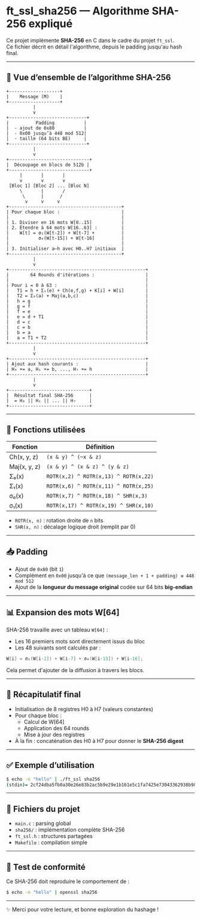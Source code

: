 # ft_ssl_sha256 — Algorithme SHA-256 expliqué

Ce projet implémente **SHA-256** en C dans le cadre du projet `ft_ssl`.  
Ce fichier décrit en détail l'algorithme, depuis le padding jusqu'au hash final.

---

## 🔐 Vue d’ensemble de l’algorithme SHA-256

```
+-------------------+
|    Message (M)    |
+-------------------+
          |
          v
+-----------------------------+
|          Padding           |
|  - ajout de 0x80           |
|  - 0x00 jusqu’à 448 mod 512|
|  - taille (64 bits BE)     |
+-----------------------------+
          |
          v
+------------------------------+
|  Découpage en blocs de 512b |
+------------------------------+
     |       |       |
     v       v       v
 [Bloc 1] [Bloc 2] ... [Bloc N]
     \       |       /
      \      |      /
       v     v     v
+------------------------------------------+
| Pour chaque bloc :                       |
|                                          |
| 1. Diviser en 16 mots W[0..15]           |
| 2. Étendre à 64 mots W[16..63] :         |
|    W[t] = σ₁(W[t-2]) + W[t-7] +          |
|           σ₀(W[t-15]) + W[t-16]          |
|                                          |
| 3. Initialiser a–h avec H0..H7 initiaux  |
+------------------------------------------+
          |
          v
+---------------------------------------------------+
|        64 Rounds d'itérations :                   |
|                                                   |
| Pour i = 0 à 63 :                                 |
|   T1 = h + Σ₁(e) + Ch(e,f,g) + K[i] + W[i]        |
|   T2 = Σ₀(a) + Maj(a,b,c)                         |
|   h = g                                           |
|   g = f                                           |
|   f = e                                           |
|   e = d + T1                                      |
|   d = c                                           |
|   c = b                                           |
|   b = a                                           |
|   a = T1 + T2                                     |
+---------------------------------------------------+
          |
          v
+---------------------------------------------------+
| Ajout aux hash courants :                         |
| H₀ += a, H₁ += b, ..., H₇ += h                    |
+---------------------------------------------------+
          |
          v
+------------------------------+
|  Résultat final SHA-256      |
|  = H₀ || H₁ || ... || H₇     |
+------------------------------+
```

---

## 🔧 Fonctions utilisées

| Fonction        | Définition                                      |
|-----------------|--------------------------------------------------|
| Ch(x, y, z)     | `(x & y) ^ (~x & z)`                            |
| Maj(x, y, z)    | `(x & y) ^ (x & z) ^ (y & z)`                   |
| Σ₀(x)           | `ROTR(x,2) ^ ROTR(x,13) ^ ROTR(x,22)`           |
| Σ₁(x)           | `ROTR(x,6) ^ ROTR(x,11) ^ ROTR(x,25)`           |
| σ₀(x)           | `ROTR(x,7) ^ ROTR(x,18) ^ SHR(x,3)`             |
| σ₁(x)           | `ROTR(x,17) ^ ROTR(x,19) ^ SHR(x,10)`           |

- `ROTR(x, n)` : rotation droite de `n` bits
- `SHR(x, n)` : décalage logique droit (remplit par 0)

---

## 📥 Padding

- Ajout de `0x80` (bit `1`)
- Complément en `0x00` jusqu'à ce que `(message_len + 1 + padding) ≡ 448 mod 512`
- Ajout de la **longueur du message original** codée sur 64 bits **big-endian**

---

## 📊 Expansion des mots W[64]

SHA-256 travaille avec un tableau `W[64]` :

- Les 16 premiers mots sont directement issus du bloc
- Les 48 suivants sont calculés par :

```c
W[i] = σ₁(W[i-2]) + W[i-7] + σ₀(W[i-15]) + W[i-16];
```

Cela permet d'ajouter de la diffusion à travers les blocs.

---

## 🧠 Récapitulatif final

- Initialisation de 8 registres H0 à H7 (valeurs constantes)
- Pour chaque bloc :
  - Calcul de W[64]
  - Application des 64 rounds
  - Mise à jour des registres
- À la fin : concaténation des H0 à H7 pour donner le **SHA-256 digest**

---

## ✅ Exemple d’utilisation

```bash
$ echo -n "hello" | ./ft_ssl sha256
(stdin)= 2cf24dba5fb0a30e26e83b2ac5b9e29e1b161e5c1fa7425e73043362938b9824
```

---

## 📂 Fichiers du projet

- `main.c`          : parsing global
- `sha256/`         : implémentation complète SHA-256
- `ft_ssl.h`        : structures partagées
- `Makefile`        : compilation simple

---

## 🧪 Test de conformité

Ce SHA-256 doit reproduire le comportement de :

```bash
$ echo -n "hello" | openssl sha256
```

---

✨ Merci pour votre lecture, et bonne exploration du hashage !
